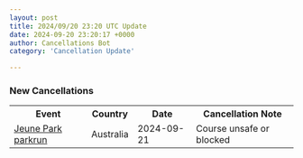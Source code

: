 ```yaml
---
layout: post
title: 2024/09/20 23:20 UTC Update
date: 2024-09-20 23:20:17 +0000
author: Cancellations Bot
category: 'Cancellation Update'

---
```


<h3>New Cancellations</h3>
<div class='hscrollable'>
<table style='width: 100%'>
    <tr>
        <th>Event</th>
        <th>Country</th>
        <th>Date</th>
        <th>Cancellation Note</th>
    </tr>
    <tr>
        <td><a href="https://www.parkrun.com.au/jeunepark">Jeune Park parkrun</a></td>
        <td>Australia</td>
        <td>2024-09-21</td>
        <td>Course unsafe or blocked</td>
    </tr>
</table>
</div>
